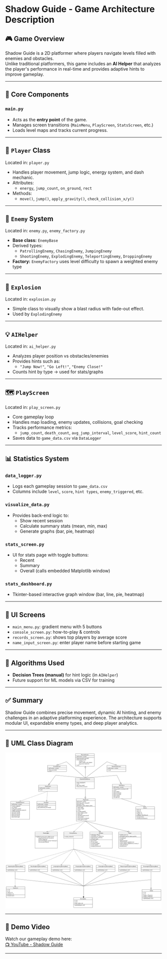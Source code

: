 # Shadow Guide - Game Architecture Description

## 🎮 Game Overview

Shadow Guide is a 2D platformer where players navigate levels filled with enemies and obstacles.  
Unlike traditional platformers, this game includes an **AI Helper** that analyzes the player's performance in real-time and provides adaptive hints to improve gameplay.

---

## 🧱 Core Components

### `main.py`
- Acts as the **entry point** of the game.
- Manages screen transitions (`MainMenu`, `PlayScreen`, `StatsScreen`, etc.)
- Loads level maps and tracks current progress.

---

## 👤 `Player` Class
Located in: `player.py`
- Handles player movement, jump logic, energy system, and dash mechanic.
- Attributes:
  - `energy`, `jump_count`, `on_ground`, `rect`
- Methods:
  - `move()`, `jump()`, `apply_gravity()`, `check_collision_x/y()`

---

## 👾 `Enemy` System
Located in: `enemy.py`, `enemy_factory.py`
- **Base class:** `EnemyBase`
- Derived types:
  - `PatrollingEnemy`, `ChasingEnemy`, `JumpingEnemy`
  - `ShootingEnemy`, `ExplodingEnemy`, `TeleportingEnemy`, `DroppingEnemy`
- **Factory:** `EnemyFactory` uses level difficulty to spawn a weighted enemy type

---

## 🧨 `Explosion`
Located in: `explosion.py`
- Simple class to visually show a blast radius with fade-out effect.
- Used by `ExplodingEnemy`

---

## 💡 `AIHelper`
Located in: `ai_helper.py`
- Analyzes player position vs obstacles/enemies
- Provides hints such as:
  - `"Jump Now!"`, `"Go Left!"`, `"Enemy Close!"`
- Counts hint by type → used for stats/graphs

---

## 🗺️ `PlayScreen`
Located in: `play_screen.py`
- Core gameplay loop
- Handles map loading, enemy updates, collisions, goal checking
- Tracks performance metrics:
  - `jump_count`, `death_count`, `avg_jump_interval`, `level_score`, `hint_count`
- Saves data to `game_data.csv` via `DataLogger`

---

## 📊 Statistics System

### `data_logger.py`
- Logs each gameplay session to `game_data.csv`
- Columns include `level`, `score`, `hint types`, `enemy_triggered`, etc.

### `visualize_data.py`
- Provides back-end logic to:
  - Show recent session
  - Calculate summary stats (mean, min, max)
  - Generate graphs (bar, pie, heatmap)

### `stats_screen.py`
- UI for stats page with toggle buttons:
  - Recent
  - Summary
  - Overall (calls embedded Matplotlib window)

### `stats_dashboard.py`
- Tkinter-based interactive graph window (bar, line, pie, heatmap)

---

## 📂 UI Screens

- `main_menu.py`: gradient menu with 5 buttons
- `console_screen.py`: how-to-play & controls
- `records_screen.py`: shows top players by average score
- `name_input_screen.py`: enter player name before starting game

---

## 🧠 Algorithms Used

- **Decision Trees (manual)** for hint logic (in `AIHelper`)
- Future support for ML models via CSV for training

---

## ✅ Summary

Shadow Guide combines precise movement, dynamic AI hinting, and enemy challenges in an adaptive platforming experience. The architecture supports modular UI, expandable enemy types, and deep player analytics.

---

## 🧩 UML Class Diagram

![UML Diagram](Shadow_guide_UML.png)

---

## 🎥 Demo Video

Watch our gameplay demo here:  
[📺 YouTube - Shadow Guide](https://youtu.be/diJnR30bZtI)

---